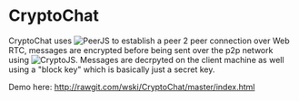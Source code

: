 # CryptoChat
CryptoChat uses ![PeerJS](http://peerjs.com) to establish a peer 2 peer connection over Web RTC, messages are encrypted before being sent over the p2p network using ![CryptoJS](https://www.npmjs.com/package/crypto-js). Messages are decrpyted on the client machine as well using a "block key" which is basically just a secret key. 

Demo here: http://rawgit.com/wski/CryptoChat/master/index.html
